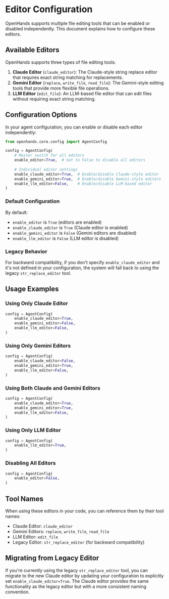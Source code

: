 # Editor Configuration

OpenHands supports multiple file editing tools that can be enabled or disabled independently. This document explains how to configure these editors.

## Available Editors

OpenHands supports three types of file editing tools:

1. **Claude Editor** (`claude_editor`): The Claude-style string replace editor that requires exact string matching for replacements.
2. **Gemini Editor** (`replace`, `write_file`, `read_file`): The Gemini-style editing tools that provide more flexible file operations.
3. **LLM Editor** (`edit_file`): An LLM-based file editor that can edit files without requiring exact string matching.

## Configuration Options

In your agent configuration, you can enable or disable each editor independently:

```python
from openhands.core.config import AgentConfig

config = AgentConfig(
    # Master switch for all editors
    enable_editor=True,  # Set to False to disable all editors
    
    # Individual editor settings
    enable_claude_editor=True,  # Enable/disable Claude-style editor
    enable_gemini_editor=True,  # Enable/disable Gemini-style editors
    enable_llm_editor=False,    # Enable/disable LLM-based editor
)
```

### Default Configuration

By default:
- `enable_editor` is `True` (editors are enabled)
- `enable_claude_editor` is `True` (Claude editor is enabled)
- `enable_gemini_editor` is `False` (Gemini editors are disabled)
- `enable_llm_editor` is `False` (LLM editor is disabled)

### Legacy Behavior

For backward compatibility, if you don't specify `enable_claude_editor` and it's not defined in your configuration, the system will fall back to using the legacy `str_replace_editor` tool.

## Usage Examples

### Using Only Claude Editor

```python
config = AgentConfig(
    enable_claude_editor=True,
    enable_gemini_editor=False,
    enable_llm_editor=False,
)
```

### Using Only Gemini Editors

```python
config = AgentConfig(
    enable_claude_editor=False,
    enable_gemini_editor=True,
    enable_llm_editor=False,
)
```

### Using Both Claude and Gemini Editors

```python
config = AgentConfig(
    enable_claude_editor=True,
    enable_gemini_editor=True,
    enable_llm_editor=False,
)
```

### Using Only LLM Editor

```python
config = AgentConfig(
    enable_llm_editor=True,
)
```

### Disabling All Editors

```python
config = AgentConfig(
    enable_editor=False,
)
```

## Tool Names

When using these editors in your code, you can reference them by their tool names:

- Claude Editor: `claude_editor`
- Gemini Editors: `replace`, `write_file`, `read_file`
- LLM Editor: `edit_file`
- Legacy Editor: `str_replace_editor` (for backward compatibility)

## Migrating from Legacy Editor

If you're currently using the legacy `str_replace_editor` tool, you can migrate to the new Claude editor by updating your configuration to explicitly set `enable_claude_editor=True`. The Claude editor provides the same functionality as the legacy editor but with a more consistent naming convention.